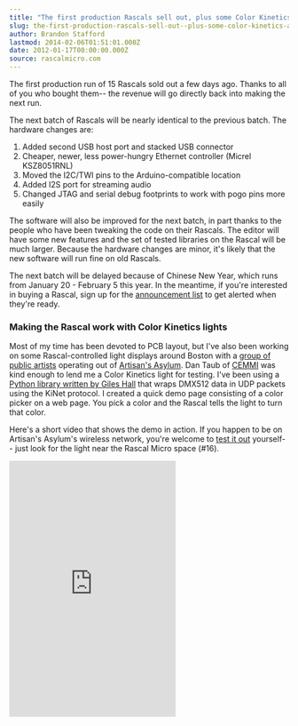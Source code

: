 ```yaml
---
title: "The first production Rascals sell out, plus some Color Kinetics action"
slug: the-first-production-rascals-sell-out--plus-some-color-kinetics-action
author: Brandon Stafford
lastmod: 2014-02-06T01:51:01.000Z
date: 2012-01-17T00:00:00.000Z
source: rascalmicro.com
---
```


The first production run of 15 Rascals sold out a few days ago. Thanks to all of you who bought them-- the revenue will go directly back into making the next run.

The next batch of Rascals will be nearly identical to the previous batch. The hardware changes are:

1. Added second USB host port and stacked USB connector
2. Cheaper, newer, less power-hungry Ethernet controller (Micrel KSZ8051RNL)
3. Moved the I2C/TWI pins to the Arduino-compatible location
4. Added I2S port for streaming audio
5. Changed JTAG and serial debug footprints to work with pogo pins more easily

The software will also be improved for the next batch, in part thanks to the people who have been tweaking the code on their Rascals. The editor will have some new features and the set of tested libraries on the Rascal will be much larger. Because the hardware changes are minor, it's likely that the new software will run fine on old Rascals.

The next batch will be delayed because of Chinese New Year, which runs from January 20 - February 5 this year. In the meantime, if you're interested in buying a Rascal, sign up for the [announcement list][6] to get alerted when they're ready.

### Making the Rascal work with Color Kinetics lights ###

Most of my time has been devoted to PCB layout, but I've also been working on some Rascal-controlled light displays around Boston with a [group of public artists][1] operating out of [Artisan's Asylum][2]. Dan Taub of [CEMMI][5] was kind enough to lend me a Color Kinetics light for testing. I've been using a [Python library written by Giles Hall][3] that wraps DMX512 data in UDP packets using the KiNet protocol. I created a quick demo page consisting of a color picker on a web page. You pick a color and the Rascal tells the light to turn that color.

Here's a short video that shows the demo in action. If you happen to be on Artisan's Asylum's wireless network, you're welcome to [test it out][7] yourself-- just look for the light near the Rascal Micro space (#16).

<iframe class="span10" src="http://player.vimeo.com/video/35173486?title=0&amp;byline=0&amp;portrait=0&amp;color=C6433C" height="461" frameborder="0" webkitAllowFullScreen mozallowfullscreen allowFullScreen></iframe>

[1]: http://newamericanpublicart.com
[2]: http://artisansasylum.com
[3]: https://github.com/vishnubob/kinet
[5]: http://cemmi.org
[6]: http://store.rascalmicro.com
[7]: http://rascal14.local/ck.html